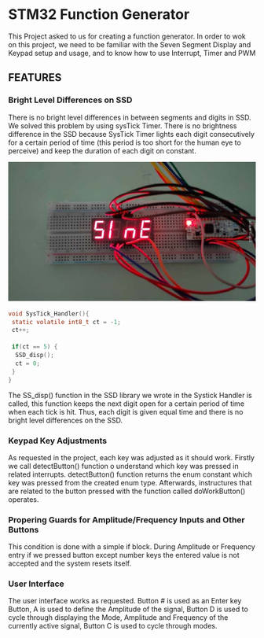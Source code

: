 # STM32 Function Generator
 This Project asked to us for creating a function generator. In order to wok on this project, we need to be familiar with the Seven Segment Display and Keypad setup and usage, and to know how to use Interrupt, Timer and PWM
 
## FEATURES
### Bright Level Differences on SSD

There is no bright level differences in between segments and digits in SSD. We solved this problem by using sysTick Timer. There is no brightness difference in the SSD because SysTick Timer lights each digit consecutively for a certain period of time (this period is too short for the human eye to perceive) and keep the duration of each digit on constant.

![alt text](https://raw.githubusercontent.com/voghbum/STM32-Function-Generator/main/1.jpg)

```C
void SysTick_Handler(){
 static volatile int8_t ct = -1;
 ct++;

 if(ct == 5) { 
  SSD_disp();
  ct = 0;
 }
}
```
The SS_disp() function in the SSD library we wrote in the Systick Handler is called, this function keeps the next digit open for a certain period of time when each tick is hit. Thus, each digit is given equal time and there is no bright level differences on the SSD.

### Keypad Key Adjustments

As requested in the project, each key was adjusted as it should work. Firstly we call detectButton() function o understand which key was pressed in related interrupts. detectButton() function returns the enum constant which key was pressed from the created enum type. Afterwards, instructures that are related to the button pressed with the function called doWorkButton() operates.

### Propering Guards for Amplitude/Frequency Inputs and Other Buttons

This condition is done with a simple if block. During Amplitude or Frequency entry if we pressed button except number keys the entered value is not accepted and the system resets itself.

### User Interface

The user interface works as requested. Button # is used as an Enter key Button, A is used to define the Amplitude of the signal, Button D is used to cycle through displaying the Mode, Amplitude and Frequency of the currently active signal, Button C is used to cycle through modes.

